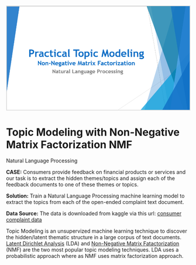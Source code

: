 <img src="title.PNG">

# Topic Modeling with Non-Negative Matrix Factorization NMF
Natural Language Processing

**CASE:**
Consumers provide feedback on financial products or services and our task is to extract the hidden themes/topics and assign each of the feedback documents to one of these themes or topics.

**Solution:**
Train a Natural Language Processing machine learning model to extract the topics from each of the open-ended complaint text document.

**Data Source:**
The data is downloaded from kaggle via this url: [consumer complaint data](https://www.kaggle.com/cfpb/us-consumer-finance-complaints)

Topic Modeling is an unsupervized machine learning technique to discover the hidden/latent thematic structure in a large corpus of text documents.
[Latent Dirichlet Analysis](http://jmlr.org/papers/volume3/blei03a/blei03a.pdf) (LDA) and [Non-Negative Matrix Fatactorization](https://papers.nips.cc/paper/1861-algorithms-for-non-negative-matrix-factorization.pdf) (NMF) are the two most popular topic modeling techniques. LDA uses a probabilistic approach where as NMF uses matrix factorization approach.
